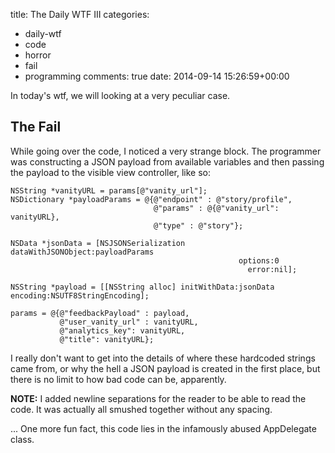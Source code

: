 title: The Daily WTF III
categories:
- daily-wtf
- code
- horror
- fail
- programming
comments: true
date: 2014-09-14 15:26:59+00:00

In today's wtf, we will looking at a very peculiar case.

## The Fail

While going over the code, I noticed a very strange block. The programmer was constructing a JSON payload from available variables and then passing the payload to the visible view controller, like so:

```objc
NSString *vanityURL = params[@"vanity_url"];
NSDictionary *payloadParams = @{@"endpoint" : @"story/profile",
                                @"params" : @{@"vanity_url": vanityURL},
                                @"type" : @"story"};

NSData *jsonData = [NSJSONSerialization dataWithJSONObject:payloadParams
                                                   options:0
                                                     error:nil];

NSString *payload = [[NSString alloc] initWithData:jsonData encoding:NSUTF8StringEncoding];

params = @{@"feedbackPayload" : payload,
           @"user_vanity_url" : vanityURL,
           @"analytics_key": vanityURL,
           @"title": vanityURL};
```

I really don't want to get into the details of where these hardcoded strings came from, or why the hell a JSON payload is created in the first place, but there is no limit to how bad code can be, apparently.

**NOTE:** I added newline separations for the reader to be able to read the code. It was actually all smushed together without any spacing.

... One more fun fact, this code lies in the infamously abused AppDelegate class.
